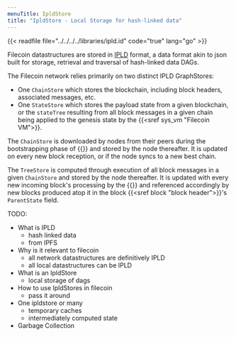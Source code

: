 ```yaml
---
menuTitle: IpldStore
title: "IpldStore - Local Storage for hash-linked data"
---
```


{{< readfile file="../../../../libraries/ipld.id" code="true" lang="go" >}}

Filecoin datastructures are stored in [IPLD](https://ipld.io) format, a data format akin to json built for storage, retrieval and traversal of hash-linked data DAGs.

The Filecoin network relies primarily on two distinct IPLD GraphStores:

- One `ChainStore` which stores the blockchain, including block headers, associated messages, etc.
- One `StateStore` which stores the payload state from a given blockchain, or the `stateTree` resulting from all block messages in a given chain being applied to the genesis state by the {{<sref sys_vm "Filecoin VM">}}.

The `ChainStore` is downloaded by nodes from their peers during the bootstrapping phase of {{<sref chain_sync>}} and stored by the node thereafter. It is updated on every new block reception, or if the node syncs to a new best chain.

The `TreeStore` is computed through execution of all block messages in a given `ChainStore` and stored by the node thereafter. It is updated with every new incoming block's processing by the {{<sref vm_interpreter>}} and referenced accordingly by new blocks produced atop it in the block {{<sref block "block header">}}'s `ParentState` field.

TODO:

- What is IPLD
  - hash linked data
  - from IPFS
- Why is it relevant to filecoin
  - all network datastructures are definitively IPLD
  - all local datastructures can be IPLD
- What is an IpldStore
  - local storage of dags
- How to use IpldStores in filecoin
  - pass it around
- One ipldstore or many
  - temporary caches
  - intermediately computed state
- Garbage Collection

